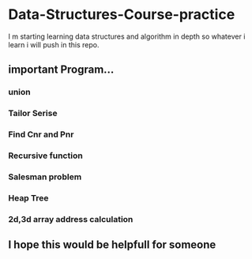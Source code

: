 # Data-Structures-Course-practice
I m starting learning data structures and algorithm in depth so whatever i learn i will 
push in this repo.

## important Program...
### union
### Tailor Serise
### Find Cnr and Pnr
### Recursive function
### Salesman problem
### Heap Tree
### 2d,3d array address calculation

## I hope this would  be helpfull for someone 
